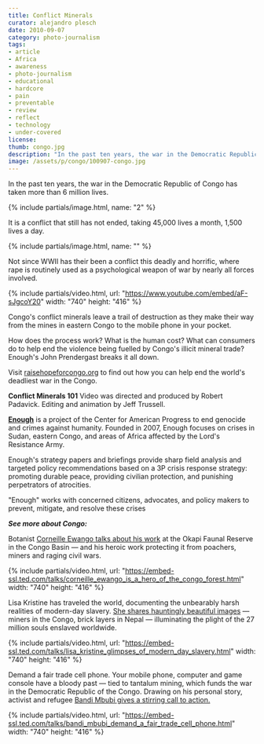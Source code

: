 ```yaml
---
title: Conflict Minerals
curator: alejandro plesch
date: 2010-09-07
category: photo-journalism
tags:
- article
- Africa
- awareness
- photo-journalism
- educational
- hardcore
- pain
- preventable
- review
- reflect
- technology
- under-covered
license:
thumb: congo.jpg
description: "In the past ten years, the war in the Democratic Republic of Congo has taken more than 6 million lives. It is a conflict that still has not ended, taking 45,000 lives a month, 1,500 lives a day."
image: /assets/p/congo/100907-congo.jpg
---
```



In the past ten years, the war in the Democratic Republic of Congo has taken more than 6 million lives.

{% include partials/image.html, name: "2" %}

It is a conflict that still has not ended, taking 45,000 lives a month, 1,500 lives a day.

{% include partials/image.html, name: "" %}

Not since WWII has their been a conflict this deadly and horrific, where rape is routinely used as a psychological weapon of war by nearly all forces involved.


{% include partials/video.html, url: "https://www.youtube.com/embed/aF-sJgcoY20" width: "740" height: "416" %}

Congo's conflict minerals leave a trail of destruction as they make their way from the mines in eastern Congo to the mobile phone in your pocket.

How does the process work? What is the human cost? What can consumers do to help end the violence being fuelled by Congo's illicit mineral trade? Enough's John Prendergast breaks it all down.

Visit [raisehopeforcongo.org]( href://www.raisehopeforcongo.org) to find out how you can help end the world's deadliest war in the Congo.

**Conflict Minerals 101** Video was directed and produced by Robert Padavick. Editing and animation by Jeff Trussell.

**[Enough](http://www.enoughproject.org)** is a project of the Center for American Progress to end genocide and crimes against humanity. Founded in 2007, Enough focuses on crises in Sudan, eastern Congo, and areas of Africa affected by the Lord's Resistance Army.

Enough's strategy papers and briefings provide sharp field analysis and targeted policy recommendations based on a 3P crisis response strategy: promoting durable peace, providing civilian protection, and punishing perpetrators of atrocities.

 "Enough" works with concerned citizens, advocates, and policy makers to prevent, mitigate, and resolve these crises

_**See more about Congo:**_

Botanist <a href="https://www.ted.com/talks/corneille_ewango_is_a_hero_of_the_congo_forest">Corneille Ewango talks about his work</a> at the Okapi Faunal Reserve in the Congo Basin — and his heroic work protecting it from poachers, miners and raging civil wars.

{% include partials/video.html, url: "https://embed-ssl.ted.com/talks/corneille_ewango_is_a_hero_of_the_congo_forest.html" width: "740" height: "416" %}

Lisa Kristine has traveled the world, documenting the unbearably harsh realities of modern-day slavery. <a href="https://www.ted.com/talks/lisa_kristine_glimpses_of_modern_day_slavery">She shares hauntingly beautiful images</a> — miners in the Congo, brick layers in Nepal — illuminating the plight of the 27 million souls enslaved worldwide.

{% include partials/video.html, url: "https://embed-ssl.ted.com/talks/lisa_kristine_glimpses_of_modern_day_slavery.html" width: "740" height: "416" %}

Demand a fair trade cell phone. Your mobile phone, computer and game console have a bloody past — tied to tantalum mining, which funds the war in the Democratic Republic of the Congo. Drawing on his personal story, activist and refugee <a href="https://www.ted.com/talks/bandi_mbubi_demand_a_fair_trade_cell_phone">Bandi Mbubi gives a stirring call to action.</a>

{% include partials/video.html, url: "https://embed-ssl.ted.com/talks/bandi_mbubi_demand_a_fair_trade_cell_phone.html" width: "740" height: "416" %}
